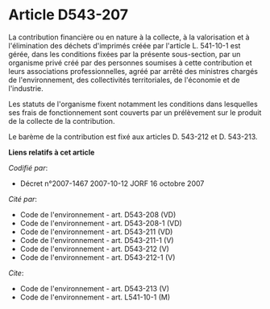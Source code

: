 # Article D543-207

La contribution financière ou en nature à la collecte, à la valorisation et à l'élimination des déchets d'imprimés créée par
l'article L. 541-10-1 est gérée, dans les conditions fixées par la présente sous-section, par un organisme privé créé par des
personnes soumises à cette contribution et leurs associations professionnelles, agréé par arrêté des ministres chargés de
l'environnement, des collectivités territoriales, de l'économie et de l'industrie.

Les statuts de l'organisme fixent notamment les conditions dans lesquelles ses frais de fonctionnement sont couverts par un
prélèvement sur le produit de la collecte de la contribution.

Le barème de la contribution est fixé aux articles D. 543-212 et D. 543-213.

**Liens relatifs à cet article**

_Codifié par_:

  - Décret n°2007-1467 2007-10-12 JORF 16 octobre 2007

_Cité par_:

  - Code de l'environnement - art. D543-208 (VD)
  - Code de l'environnement - art. D543-208-1 (VD)
  - Code de l'environnement - art. D543-211 (VD)
  - Code de l'environnement - art. D543-211-1 (V)
  - Code de l'environnement - art. D543-212 (V)
  - Code de l'environnement - art. D543-212-1 (V)

_Cite_:

  - Code de l'environnement - art. D543-213 (V)
  - Code de l'environnement - art. L541-10-1 (M)
